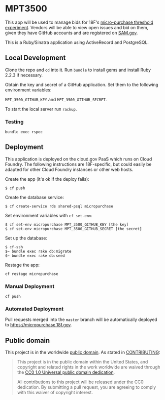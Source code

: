 # MPT3500

This app will be used to manage bids for 18F's [micro-purchase threshold experiment](https://18f.gsa.gov/2015/10/13/open-source-micropurchasing/). Vendors will be able to view open issues and bid on them, given they have GitHub accounts and are registered on [SAM.gov](https://www.sam.gov).

This is a Ruby/Sinatra application using ActiveRecord and PostgreSQL.

## Local Development

Clone the repo and `cd` into it. Run `bundle` to install gems and install Ruby 2.2.3 if necessary.

Obtain the key and secret of a GitHub application. Set them to the following environment variables:

`MPT_3500_GITHUB_KEY` and `MPT_3500_GITHUB_SECRET`.

To start the local server run `rackup`.

### Testing

```
bundle exec rspec
```

## Deployment

This application is deployed on the cloud.gov PaaS which runs on Cloud Foundry. The following instructions are 18F-specific, but could easily be adapted for other Cloud Foundry instances or other web hosts.

Create the app (it's ok if the deploy fails):

```
$ cf push
```

Create the database service:

```
$ cf create-service rds shared-psql micropurchase
```

Set environment variables with `cf set-env`:

```
$ cf set-env micropurchase MPT_3500_GITHUB_KEY [the key]
$ cf set-env micropurchase MPT_3500_GITHUB_SECRET [the secret]
```

Set up the database:

```
$ cf-ssh
$~ bundle exec rake db:migrate
$~ bundle exec rake db:seed
```

Restage the app:

```
cf restage micropurchase
```

### Manual Deployment

```
cf push
```

### Automated Deployment

Pull requests merged into the `master` branch will be automatically deployed to https://micropurchase.18f.gov.

## Public domain

This project is in the worldwide [public domain](LICENSE.md). As stated in [CONTRIBUTING](CONTRIBUTING.md):

> This project is in the public domain within the United States, and copyright and related rights in the work worldwide are waived through the [CC0 1.0 Universal public domain dedication](https://creativecommons.org/publicdomain/zero/1.0/).
>
> All contributions to this project will be released under the CC0 dedication. By submitting a pull request, you are agreeing to comply with this waiver of copyright interest.
